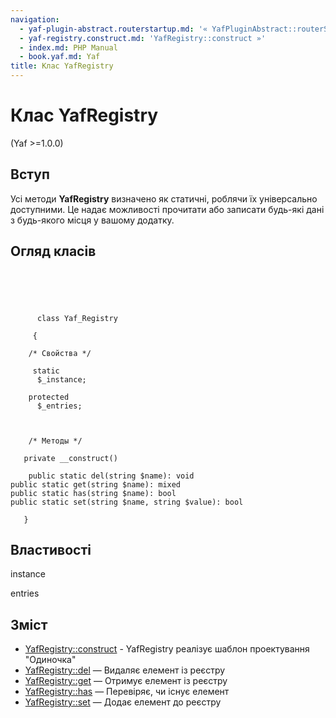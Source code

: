 ```yaml
---
navigation:
  - yaf-plugin-abstract.routerstartup.md: '« YafPluginAbstract::routerStartup'
  - yaf-registry.construct.md: 'YafRegistry::construct »'
  - index.md: PHP Manual
  - book.yaf.md: Yaf
title: Клас YafRegistry
---
```

# Клас YafRegistry

(Yaf >=1.0.0)

## Вступ

Усі методи **YafRegistry** визначено як статичні, роблячи їх універсально доступними. Це надає можливості прочитати або записати будь-які дані з будь-якого місця у вашому додатку.

## Огляд класів

```classsynopsis


    
    
     
      class Yaf_Registry
     
     {
    
    /* Свойства */
    
     static
      $_instance;

    protected
      $_entries;



    /* Методы */
    
   private __construct()

    public static del(string $name): void
public static get(string $name): mixed
public static has(string $name): bool
public static set(string $name, string $value): bool

   }
```

## Властивості

instance

entries

## Зміст

-   [YafRegistry::construct](yaf-registry.construct.md) - YafRegistry реалізує шаблон проектування "Одиночка"
-   [YafRegistry::del](yaf-registry.del.md) — Видаляє елемент із реєстру
-   [YafRegistry::get](yaf-registry.get.md) — Отримує елемент із реєстру
-   [YafRegistry::has](yaf-registry.has.md) — Перевіряє, чи існує елемент
-   [YafRegistry::set](yaf-registry.set.md) — Додає елемент до реєстру
